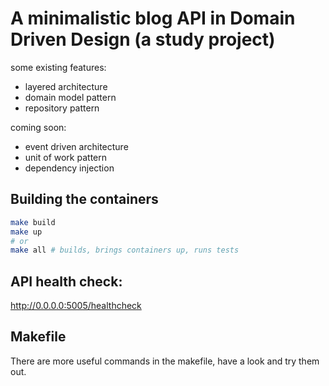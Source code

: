 # A minimalistic blog API in Domain Driven Design (a study project)
some existing features: 
- layered architecture
- domain model pattern
- repository pattern

coming soon:
- event driven architecture
- unit of work pattern
- dependency injection

## Building the containers

```sh
make build
make up
# or
make all # builds, brings containers up, runs tests
```

## API health check:
http://0.0.0.0:5005/healthcheck

## Makefile

There are more useful commands in the makefile, have a look and try them out.
